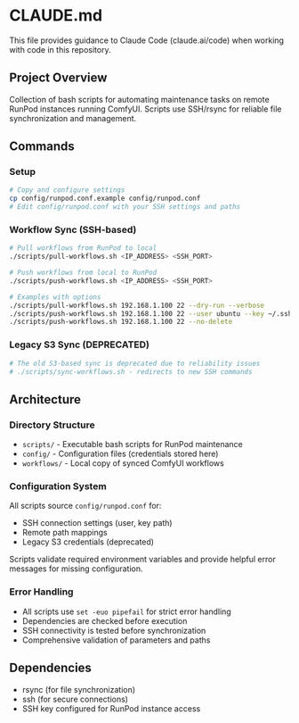 # CLAUDE.md

This file provides guidance to Claude Code (claude.ai/code) when working with code in this repository.

## Project Overview

Collection of bash scripts for automating maintenance tasks on remote RunPod instances running ComfyUI. Scripts use SSH/rsync for reliable file synchronization and management.

## Commands

### Setup
```bash
# Copy and configure settings
cp config/runpod.conf.example config/runpod.conf
# Edit config/runpod.conf with your SSH settings and paths
```

### Workflow Sync (SSH-based)
```bash
# Pull workflows from RunPod to local
./scripts/pull-workflows.sh <IP_ADDRESS> <SSH_PORT>

# Push workflows from local to RunPod
./scripts/push-workflows.sh <IP_ADDRESS> <SSH_PORT>

# Examples with options
./scripts/pull-workflows.sh 192.168.1.100 22 --dry-run --verbose
./scripts/push-workflows.sh 192.168.1.100 22 --user ubuntu --key ~/.ssh/runpod_key
./scripts/push-workflows.sh 192.168.1.100 22 --no-delete
```

### Legacy S3 Sync (DEPRECATED)
```bash
# The old S3-based sync is deprecated due to reliability issues
# ./scripts/sync-workflows.sh - redirects to new SSH commands
```

## Architecture

### Directory Structure
- `scripts/` - Executable bash scripts for RunPod maintenance
- `config/` - Configuration files (credentials stored here)
- `workflows/` - Local copy of synced ComfyUI workflows

### Configuration System
All scripts source `config/runpod.conf` for:
- SSH connection settings (user, key path)
- Remote path mappings
- Legacy S3 credentials (deprecated)

Scripts validate required environment variables and provide helpful error messages for missing configuration.

### Error Handling
- All scripts use `set -euo pipefail` for strict error handling
- Dependencies are checked before execution
- SSH connectivity is tested before synchronization
- Comprehensive validation of parameters and paths

## Dependencies

- rsync (for file synchronization)
- ssh (for secure connections)
- SSH key configured for RunPod instance access